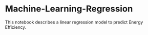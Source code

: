 # Machine-Learning-Regression
This notebook describes a linear regression model to predict Energy Efficiency.
